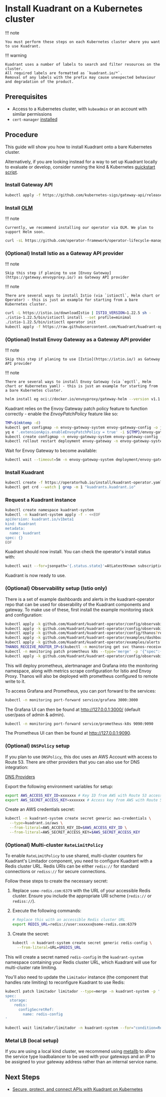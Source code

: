 # Install Kuadrant on a Kubernetes cluster

!!! note

    You must perform these steps on each Kubernetes cluster where you want to use Kuadrant.

!!! warning

    Kuadrant uses a number of labels to search and filter resources on the cluster.
    All required labels are formatted as `kuadrant.io/*`.
    Removal of any labels with the prefix may cause unexpected behaviour and degradation of the product.


## Prerequisites

- Access to a Kubernetes cluster, with `kubeadmin` or an account with similar permissions
- `cert-manager` [installed](https://cert-manager.io/docs/installation/)

## Procedure

This guide will show you how to install Kuadrant onto a bare Kubernetes cluster.

Alternatively, if you are looking instead for a way to set up Kuadrant locally to evaluate or develop, consider running the kind & Kubernetes [quickstart script](https://docs.kuadrant.io/latest/getting-started-single-cluster/).

### Install Gateway API

```bash
kubectl apply -f https://github.com/kubernetes-sigs/gateway-api/releases/download/v1.1.0/standard-install.yaml
```

### Install [OLM](https://olm.operatorframework.io/)

!!! note

    Currently, we recommend installing our operator via OLM. We plan to support Helm soon.

```bash
curl -sL https://github.com/operator-framework/operator-lifecycle-manager/releases/download/v0.28.0/install.sh | bash -s v0.28.0
```

### (Optional) Install Istio as a Gateway API provider

!!! note

    Skip this step if planing to use [Envoy Gateway](https://gateway.envoyproxy.io/) as Gateway API provider

!!! note

    There are several ways to install Istio (via `istioctl`, Helm chart or Operator) - this is just an example for starting from a bare Kubernetes cluster.

```bash
curl -L https://istio.io/downloadIstio | ISTIO_VERSION=1.22.5 sh -
./istio-1.22.5/bin/istioctl install --set profile=minimal
./istio-1.22.5/bin/istioctl operator init
kubectl apply -f https://raw.githubusercontent.com/Kuadrant/kuadrant-operator/main/config/dependencies/istio/istio-operator.yaml
```

### (Optional) Install Envoy Gateway as a Gateway API provider

!!! note

    Skip this step if planing to use [Istio](https://istio.io/) as Gateway API provider

!!! note

    There are several ways to install Envoy Gateway (via `egctl`, Helm chart or Kubernetes yaml) - this is just an example for starting from a bare Kubernetes cluster.

```bash
helm install eg oci://docker.io/envoyproxy/gateway-helm --version v1.1.0 -n envoy-gateway-system --create-namespace
```

Kuadrant relies on the Envoy Gateway patch policy feature to function correctly - enable the *EnvoyPatchPolicy* feature like so:

```bash
TMP=$(mktemp -d)
kubectl get configmap -n envoy-gateway-system envoy-gateway-config -o jsonpath='{.data.envoy-gateway\.yaml}' > ${TMP}/envoy-gateway.yaml
yq e '.extensionApis.enableEnvoyPatchPolicy = true' -i ${TMP}/envoy-gateway.yaml
kubectl create configmap -n envoy-gateway-system envoy-gateway-config --from-file=envoy-gateway.yaml=${TMP}/envoy-gateway.yaml -o yaml --dry-run=client | kubectl replace -f -
kubectl rollout restart deployment envoy-gateway -n envoy-gateway-system
```

Wait for Envoy Gateway to become available:

```bash
kubectl wait --timeout=5m -n envoy-gateway-system deployment/envoy-gateway --for=condition=Available
```

### Install Kuadrant

```bash
kubectl create -f https://operatorhub.io/install/kuadrant-operator.yaml
kubectl get crd --watch | grep -m 1 "kuadrants.kuadrant.io"
```

### Request a Kuadrant instance

```bash
kubectl create namespace kuadrant-system
kubectl -n kuadrant-system apply -f - <<EOF
apiVersion: kuadrant.io/v1beta1
kind: Kuadrant
metadata:
  name: kuadrant
spec: {}
EOF
```

Kuadrant should now install. You can check the operator's install status with:

```bash
kubectl wait --for=jsonpath='{.status.state}'=AtLatestKnown subscription/my-kuadrant-operator -n operators --timeout=600s
```

Kuadrant is now ready to use.

### (Optional) Observability setup (Istio only)

There is a set of example dashboards and alerts in the kuadrant-operator repo that can be used for obserability of the Kuadrant components and gateway.
To make use of these, first install the example monitoring stack and configuration:

```bash
kubectl apply -k github.com/Kuadrant/kuadrant-operator/config/observability?ref=main --dry-run=client -o yaml | docker run --rm -i docker.io/ryane/kfilt -i kind=CustomResourceDefinition | kubectl apply --server-side -f -
kubectl apply -k github.com/Kuadrant/kuadrant-operator/config/observability?ref=main --dry-run=client -o yaml | docker run --rm -i docker.io/ryane/kfilt -x kind=CustomResourceDefinition | kubectl apply -f -
kubectl apply -k github.com/Kuadrant/kuadrant-operator/config/thanos?ref=main
kubectl apply -k github.com/Kuadrant/kuadrant-operator/examples/dashboards?ref=main
kubectl apply -k github.com/Kuadrant/kuadrant-operator/examples/alerts?ref=main
THANOS_RECEIVE_ROUTER_IP=$(kubectl -n monitoring get svc thanos-receive-router-lb -o jsonpath='{.status.loadBalancer.ingress[0].ip}')
kubectl -n monitoring patch prometheus k8s --type='merge' -p '{"spec":{"remoteWrite":[{"url":"http://'"$THANOS_RECEIVE_ROUTER_IP"':19291/api/v1/receive", "writeRelabelConfigs":[{"action":"replace", "replacement":"'"$KUADRANT_CLUSTER_NAME"'", "targetLabel":"cluster_id"}]}]}}'
kubectl apply -k github.com/Kuadrant/kuadrant-operator/config/observability/prometheus/monitors/istio?ref=main
```

This will deploy prometheus, alertmanager and Grafana into the monitoring namespace, along with metrics scrape configuration for Istio and Envoy Proxy. Thanos will also be deployed with prometheus configured to remote write to it.

To access Grafana and Prometheus, you can port forward to the services:

```bash
kubectl -n monitoring port-forward service/grafana 3000:3000
```

The Grafana UI can then be found at http://127.0.0.1:3000/ (default user/pass of admin & admin).

```bash
kubectl -n monitoring port-forward service/prometheus-k8s 9090:9090
```

The Prometheus UI can then be found at http://127.0.0.1:9090.

### (Optional) `DNSPolicy` setup

If you plan to use `DNSPolicy`, this doc uses an AWS Account with access to Route 53. There are other providers that you can also use for DNS integration: 

[DNS Providers](https://docs.kuadrant.io/latest/dns-operator/docs/provider/)

Export the following environment variables for setup:

```bash
export AWS_ACCESS_KEY_ID=xxxxxxx # Key ID from AWS with Route 53 access
export AWS_SECRET_ACCESS_KEY=xxxxxxx # Access key from AWS with Route 53 access
```

Create an AWS credentials secret:

```bash
kubectl -n kuadrant-system create secret generic aws-credentials \
  --type=kuadrant.io/aws \
  --from-literal=AWS_ACCESS_KEY_ID=$AWS_ACCESS_KEY_ID \
  --from-literal=AWS_SECRET_ACCESS_KEY=$AWS_SECRET_ACCESS_KEY
```

### (Optional) Multi-cluster `RateLimitPolicy`

To enable `RateLimitPolicy` to use shared, multi-cluster counters for Kuadrant's Limitador component, you need to configure Kuadrant with a Redis cluster URL. Redis URIs can be either `redis://` for standard connections or `rediss://` for secure connections.

Follow these steps to create the necessary secret:

1. Replace `some-redis.com:6379` with the URL of your accessible Redis cluster. Ensure you include the appropriate URI scheme (`redis://` or `rediss://`).

2. Execute the following commands:

    ```bash
    # Replace this with an accessible Redis cluster URL
    export REDIS_URL=redis://user:xxxxxx@some-redis.com:6379
    
    ```    
3. Create the secret:
    
    ```bash
    kubectl -n kuadrant-system create secret generic redis-config \
      --from-literal=URL=$REDIS_URL
    ```

This will create a secret named `redis-config` in the `kuadrant-system` namespace containing your Redis cluster URL, which Kuadrant will use for multi-cluster rate limiting.


You'll also need to update the `Limitador` instance (the component that handles rate limiting) to reconfigure Kuadrant to use Redis:

```bash
kubectl patch limitador limitador --type=merge -n kuadrant-system -p '
spec:
  storage:
    redis:
      configSecretRef:
        name: redis-config
'

kubectl wait limitador/limitador -n kuadrant-system --for="condition=Ready=true"

```

### Metal LB (local setup)

If you are using a local kind cluster, we recommend using [metallb](https://metallb.universe.tf/) to allow the service type loadbalancer to be used with your gateways and an IP to be assigned to your gateway address rather than an internal service name.

## Next Steps

- [Secure, protect, and connect APIs with Kuadrant on Kubernetes](../user-guides/secure-protect-connect.md)
